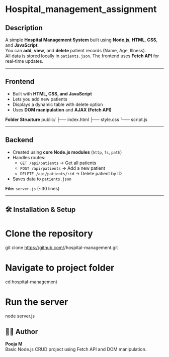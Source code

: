 # Hospital_management_assignment
##  Description
A simple **Hospital Management System** built using **Node.js**, **HTML**, **CSS**, and **JavaScript**.  
You can **add**, **view**, and **delete** patient records (Name, Age, Illness).  
All data is stored locally in `patients.json`. The frontend uses **Fetch API** for real-time updates.

---

##  Frontend
- Built with **HTML, CSS, and JavaScript**
- Lets you add new patients
- Displays a dynamic table with delete option
- Uses **DOM manipulation** and **AJAX (Fetch API)**  

**Folder Structure**
public/
├── index.html
├── style.css
└── script.js

---

##  Backend
- Created using **core Node.js modules** (`http`, `fs`, `path`)
- Handles routes:
  - `GET /api/patients` → Get all patients  
  - `POST /api/patients` → Add a new patient  
  - `DELETE /api/patients/:id` → Delete patient by ID  
- Saves data to `patients.json`

**File:** `server.js` (~30 lines)

---

## 🛠️ Installation & Setup
# Clone the repository
git clone https://github.com/<your-username>/hospital-management.git

# Navigate to project folder
cd hospital-management

# Run the server
node server.js

## 👩‍💻 Author
**Pooja M**  
Basic Node.js CRUD project using Fetch API and DOM manipulation.

